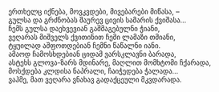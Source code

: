 ერთხელც იქნება, მოვკვდები, მივებარები მიწასა, –  
გულსა და გრძნობას შაურევ ცივის სამარის ქვიშასა…  
ჩემს გულსა დაეხვევიან გაშმაგებულნი ჭიანი,  
ვეღარას მიშველს ქვითინით ჩემი ლამაზი თმიანი,  
ტყუილად აშფოთდებიან ჩემნი წაწალნი იანი.  
ამაოდ ჩამოსხდებიან ციდამ ვარსკლავნი ბარადა,  
ასტეხს გლოვა-ზარს მდინარე, მაღლით მომხტომი ჩქარადა,  
მოსქდება კლდისა ნაპრალი, ჩაიჭედება ჭალადა…  
ვაჰმე, მათ ვეღარა ვნახავ გადაქცეული მკვდარადა.